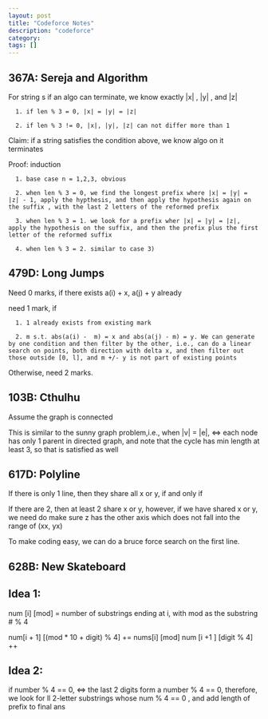 ```yaml
---
layout: post
title: "Codeforce Notes"
description: "codeforce"
category: 
tags: []
---
```


367A:  Sereja and Algorithm
--------
For string s if an algo can terminate, we know exactly |x| , |y| , and |z|

```
  1. if len % 3 = 0, |x| = |y| = |z|

  2. if len % 3 != 0, |x|, |y|, |z| can not differ more than 1

```

Claim: if a string satisfies the condition above, we know algo on it terminates

Proof: induction

```
  1. base case n = 1,2,3, obvious

  2. when len % 3 = 0, we find the longest prefix where |x| = |y| = |z| - 1, apply the hypthesis, and then apply the hypothesis again on the suffix , with the last 2 letters of the reformed prefix

  3. when len % 3 = 1. we look for a prefix wher |x| = |y| = |z|, apply the hypothesis on the suffix, and then the prefix plus the first letter of the reformed suffix

  4. when len % 3 = 2. similar to case 3)

```

479D: Long Jumps
--------

Need 0 marks, if there exists a(i) + x, a(j) + y already

need 1 mark, if 

```
  1. 1 already exists from existing mark

  2. m s.t. abs(a(i) -  m) = x and abs(a(j) - m) = y. We can generate by one condition and then filter by the other, i.e., can do a linear
search on points, both direction with delta x, and then filter out those outside [0, l], and m +/- y is not part of existing points

```

Otherwise, need 2 marks.

103B: Cthulhu
------
Assume the graph is connected

This is similar to the sunny graph problem,i.e., when |v| = |e|, <=> each node has only 1 parent in directed graph, and note that the cycle has min length at least 3, so that is satisfied as
well


617D: Polyline
-------
If there is only 1 line, then they share all x or y, if and only if

If there are 2, then at least 2 share x or y, however, if we have shared x or y, we need do make sure z has the other axis which does not
fall into the range of (xx, yx)

To make coding easy, we can do a bruce force search on the first line.


628B: New Skateboard
--------

Idea 1: 
------
num [i] [mod] = number of substrings ending at i, with mod as the substring # % 4

num[i + 1] [(mod * 10 + digit) % 4] += nums[i] [mod]
num [i +1 ] [digit % 4] ++

Idea 2:
-------
if number % 4 == 0, <=> the last 2 digits form a number % 4 == 0, therefore, we look for ll 2-letter substrings whose num % 4 == 0 , and add length of prefix
to final ans
